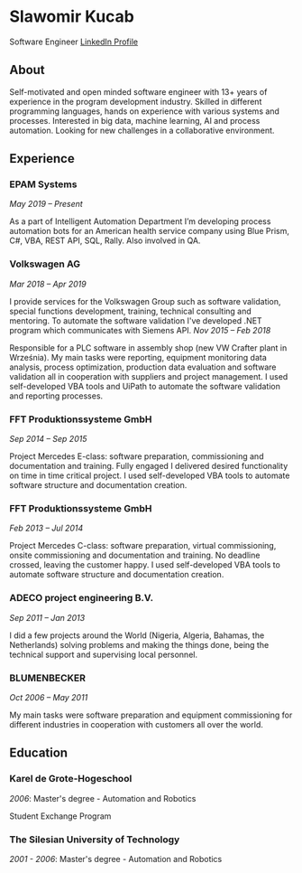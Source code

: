 # Slawomir Kucab
Software Engineer
[LinkedIn Profile](https://pl.linkedin.com/in/skucab)
## About
Self-motivated and open minded software engineer with 13+ years of experience in the program development industry. Skilled in different programming languages, hands on experience with various systems and processes. Interested in big data, machine learning, AI and process automation. Looking for new challenges in a collaborative environment.
## Experience
### EPAM Systems
_May 2019 – Present_

As a part of Intelligent Automation Department I’m developing process automation bots for an American health service company using Blue Prism, C#, VBA, REST API, SQL, Rally. Also involved in QA.
### Volkswagen AG
_Mar 2018 – Apr 2019_

I provide services for the Volkswagen Group such as software validation, special functions development, training, technical consulting and mentoring. To automate the software validation I've developed .NET program which communicates with Siemens API.
_Nov 2015 – Feb 2018_

Responsible for a PLC software in assembly shop (new VW Crafter plant in Września). My main tasks were reporting, equipment monitoring data analysis, process optimization, production data evaluation and software validation all in cooperation with suppliers and project management. I used self-developed VBA tools and UiPath to automate the software validation and reporting processes.
### FFT Produktionssysteme GmbH
_Sep 2014 – Sep 2015_

Project Mercedes E-class: software preparation, commissioning and documentation and training. Fully engaged I delivered desired functionality on time in time critical project. I used self-developed VBA tools to automate software structure and documentation creation.
### FFT Produktionssysteme GmbH
_Feb 2013 – Jul 2014_

Project Mercedes C-class: software preparation, virtual commissioning, onsite commissioning and documentation and training. No deadline crossed, leaving the customer happy. I used self-developed VBA tools to automate software structure and documentation creation.
### ADECO project engineering B.V.
_Sep 2011 – Jan 2013_

I did a few projects around the World (Nigeria, Algeria, Bahamas, the Netherlands) solving problems and making the things done, being the technical support and supervising local personnel.
### BLUMENBECKER
_Oct 2006 – May 2011_

My main tasks were software preparation and equipment commissioning for different industries in cooperation with customers all over the world.
## Education
### Karel de Grote-Hogeschool
_2006_: Master's degree - Automation and Robotics

Student Exchange Program
### The Silesian University of Technology
_2001 - 2006_: Master's degree - Automation and Robotics


